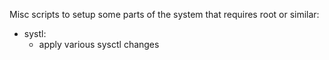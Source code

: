 Misc scripts to setup some parts of the system that requires root or similar:

* systl:
    * apply various sysctl changes
